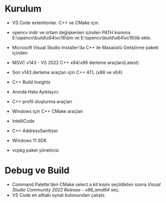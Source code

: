 # Kurulum
- VS Code extentionlar. C++ ve CMake için.

- opencv indir ve ortam değişkenleri içinden PATH kısmına E:\opencv\build\x64\vc16\bin ve E:\opencv\build\x64\vc16\lib ekle.

- Microsoft Visual Studio Installer'da C++ ile Masaüstü Geliştirme paketi içinden
 - MSVC v143 - VS 2022 C++ x64/x86 derleme araçları(Latest)
 - Son v143 derleme araçları için C++ ATL (x86 ve x64)
 - C++ Build Insights
 - Anında Hata Ayıklayıcı
 - C++ profil oluşturma araçları
 - Windows için C++ CMake araçları
 - IntelliCode
 - C++ AddressSanitizer
 - Windows 11 SDK
 - vcpkg paket yöneticisi

# Debug ve Build
- Command Palette'den CMake select a kit kısmı seçildikten sonra *Visual Studio Community 2022 Release - x86_amd64* seç.
- VS Code en alttaki oynat butonundan çalıştır.